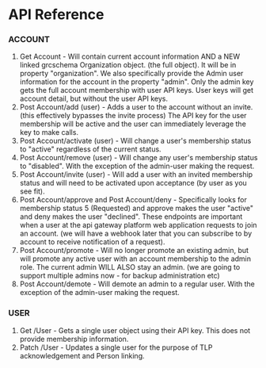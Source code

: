 # API Reference

### ACCOUNT

1. Get Account - Will contain current account information AND a NEW linked grcschema Organization object. (the full object). It will be in property "organization". We also specifically provide the Admin user information for the account in the property "admin". Only the admin key gets the full account membership with user API keys. User keys will get account detail, but without the user API keys.
2. Post Account/add (user) - Adds a user to the account without an invite. (this effectively bypasses the invite process) The API key for the user membership will be active and the user can immediately leverage the key to make calls.
3. Post Account/activate (user) - Will change a user's membership status to "active" regardless of the current status.
4. Post Account/remove (user) - Will change any user's membership status to "disabled". With the exception of the admin-user making the request.
5. Post Account/invite (user) - Will add a user with an invited membership status and will need to be activated upon acceptance (by user as you see fit).
6. Post Account/approve and Post Account/deny - Specifically looks for membership status 5 (Requested) and approve makes the user "active" and deny makes the user "declined". These endpoints are important when a user at the api gateway platform web application requests to join an account. (we will have a webhook later that you can subscribe to by account to receive notification of a request).
7. Post Account/promote - Will no longer promote an existing admin, but will promote any active user with an account membership to the admin role. The current admin WILL ALSO stay an admin. (we are going to support multiple admins now - for backup administration etc)
8. Post Account/demote - Will demote an admin to a regular user. With the exception of the admin-user making the request.

### USER

1. Get /User - Gets a single user object using their API key.  This does not provide membership information.
2. Patch /User - Updates a single user for the purpose of TLP acknowledgement and Person linking.
